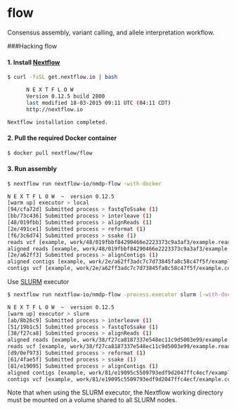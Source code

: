 flow
====

Consensus assembly, variant calling, and allele interpretation workflow.


###Hacking flow

#### 1. Install [Nextflow](http://www.nextflow.io/)

```bash
$ curl -fsSL get.nextflow.io | bash 

      N E X T F L O W
      Version 0.12.5 build 2800
      last modified 18-03-2015 09:11 UTC (04:11 CDT)
      http://nextflow.io

Nextflow installation completed.
```

#### 2. Pull the required Docker container 

```bash
$ docker pull nextflow/flow
```

#### 3. Run assembly

```bash
$ nextflow run nextflow-io/nmdp-flow -with-docker

N E X T F L O W  ~  version 0.12.5
[warm up] executor > local
[94/cfa72d] Submitted process > fastqToSsake (1)
[bb/73c436] Submitted process > interleave (1)
[48/019fbb] Submitted process > alignReads (1)
[2e/491ce1] Submitted process > reformat (1)
[f6/3c6d74] Submitted process > ssake (1)
reads vcf [example, work/48/019fbbf84290466e2223373c9a3af3/example.reads.bwa.sorted.vcf.gz]
aligned reads [example, work/48/019fbbf84290466e2223373c9a3af3/example.reads.bwa.sorted.bam]
[2e/a62ff3] Submitted process > alignContigs (1)
aligned contigs [example, work/2e/a62ff3adc7c7d73845fa8c58c47f5f/example.contigs.bwa.sorted.bam]
contigs vcf [example, work/2e/a62ff3adc7c7d73845fa8c58c47f5f/example.contigs.bwa.sorted.vcf.gz]
```

Use [SLURM](https://computing.llnl.gov/linux/slurm/) executor
```bash
$ nextflow run nextflow-io/nmdp-flow -process.executor slurm [-with-docker]

N E X T F L O W  ~  version 0.12.5
[warm up] executor > slurm
[ab/8b26c9] Submitted process > interleave (1)
[51/19b1c5] Submitted process > fastqToSsake (1)
[38/f27ca8] Submitted process > alignReads (1)
aligned reads [example, work/38/f27ca8187337e548ec11c9d5003e99/example.reads.bwa.sorted.bam]
reads vcf [example, work/38/f27ca8187337e548ec11c9d5003e99/example.reads.bwa.sorted.vcf.gz]
[d9/0ef973] Submitted process > reformat (1)
[61/4fae5f] Submitted process > ssake (1)
[81/e19095] Submitted process > alignContigs (1)
aligned contigs [example, work/81/e19095c5509793edf9d2047ffc4ecf/example.contigs.bwa.sorted.bam]
contigs vcf [example, work/81/e19095c5509793edf9d2047ffc4ecf/example.contigs.bwa.sorted.vcf.gz]
```

Note that when using the SLURM executor, the Nextflow working directory must be mounted on a volume shared to all SLURM nodes.